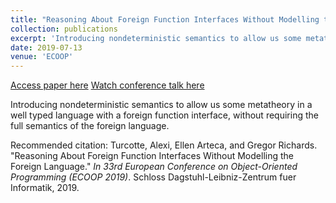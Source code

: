 ```yaml
---
title: "Reasoning About Foreign Function Interfaces Without Modelling the Foreign Languages"
collection: publications
excerpt: 'Introducing nondeterministic semantics to allow us some metatheory in a well typed language with a foreign function interface, without requiring the full semantics of the foreign language. [talk included]'
date: 2019-07-13
venue: 'ECOOP'
---
```


<a href='http://drops.dagstuhl.de/opus/volltexte/2019/10808/'>Access paper here</a>
<a href='https://www.youtube.com/watch?v=1MS2Uv7GxSk&ab_channel=ECOOP'>Watch conference talk here</a>

Introducing nondeterministic semantics to allow us some metatheory in a well typed language with a foreign function interface, without requiring the full semantics of the foreign language.

Recommended citation: Turcotte, Alexi, Ellen Arteca, and Gregor Richards. "Reasoning About Foreign Function Interfaces Without Modelling the Foreign Language." <i>In 33rd European Conference on Object-Oriented Programming (ECOOP 2019)</i>. Schloss Dagstuhl-Leibniz-Zentrum fuer Informatik, 2019.